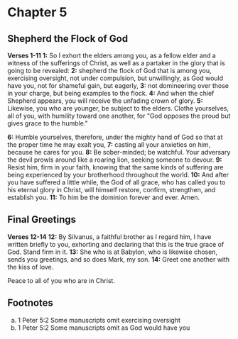 # Chapter 5

## Shepherd the Flock of God

**Verses 1-11**
**1:** So I exhort the elders among you, as a fellow elder and a witness of the sufferings of Christ, as well as a partaker in the glory that is going to be revealed:
**2:** shepherd the flock of God that is among you, exercising oversight, not under compulsion, but unwillingly, as God would have you, not for shameful gain, but eagerly,
**3:** not domineering over those in your charge, but being examples to the flock.
**4:** And when the chief Shepherd appears, you will receive the unfading crown of glory.
**5:** Likewise, you who are younger, be subject to the elders. Clothe yourselves, all of you, with humility toward one another, for "God opposes the proud but gives grace to the humble."

**6:** Humble yourselves, therefore, under the mighty hand of God so that at the proper time he may exalt you,
**7:** casting all your anxieties on him, because he cares for you.
**8:** Be sober-minded; be watchful. Your adversary the devil prowls around like a roaring lion, seeking someone to devour.
**9:** Resist him, firm in your faith, knowing that the same kinds of suffering are being experienced by your brotherhood throughout the world.
**10:** And after you have suffered a little while, the God of all grace, who has called you to his eternal glory in Christ, will himself restore, confirm, strengthen, and establish you.
**11:** To him be the dominion forever and ever. Amen.

## Final Greetings

**Verses 12-14**
**12:** By Silvanus, a faithful brother as I regard him, I have written briefly to you, exhorting and declaring that this is the true grace of God. Stand firm in it.
**13:** She who is at Babylon, who is likewise chosen, sends you greetings, and so does Mark, my son.
**14:** Greet one another with the kiss of love.

Peace to all of you who are in Christ.

## Footnotes

<ol type='a'>
	<li>1 Peter 5:2 Some manuscripts omit exercising oversight</li>
	<li>1 Peter 5:2 Some manuscripts omit as God would have you</li>
</ol>

